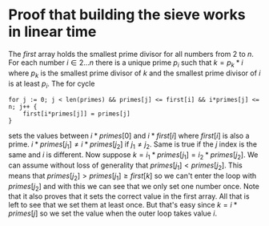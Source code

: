 # Proof that building the sieve works in linear time

The *first* array holds the smallest prime divisor for all numbers from $2$ to $n$. For each number $i \in 2 \ldots n$ there is a unique prime $p_{i}$ such that $k = p_{k} * i$ where $p_{k}$ is the smallest prime divisor of $k$ and the smallest prime divisor of $i$ is at least $p_{i}$. The for cycle

```
for j := 0; j < len(primes) && primes[j] <= first[i] && i*primes[j] <= n; j++ {
    first[i*primes[j]] = primes[j]
}
```

sets the values between $i * primes[0]$ and $i * first[i]$ where $first[i]$ is also a prime. $i * primes[j_1] \neq i * primes[j_2]$ if $j_1 \neq j_2$. Same is true if the $j$ index is the same and $i$ is different. Now suppose $k = i_1 * primes[j_1] = i_2 * primes[j_2]$. We can assume without loss of generality that $primes[j_1] < primes[j_2]$. This means that $primes[j_2] > primes[j_1] \geq first[k]$ so we can't enter the loop with $primes[j_2]$ and with this we can see that we only set one number once. Note that it also proves that it sets the correct value in the first array. All that is left to see that we set them at least once. But that's easy since $k = i * primes[j]$ so we set the value when the outer loop takes value $i$. 


